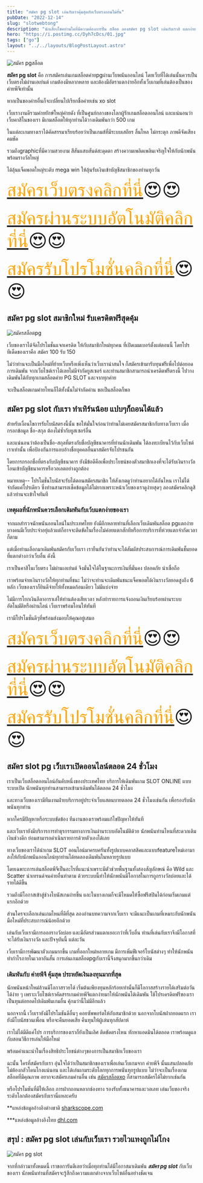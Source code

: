 ```yaml
---
title: "สมัคร pg slot เล่นกับเราคุ้มสุดกับเว็บตรงถอนไม่อั้น"
pubDate: "2022-12-14"
slug: "slotwebtong"
description: "นักเสี่ยงโชคท่านใดที่มีความต้องการปั่น สล็อต ลองสมัคร pg slot เล่นกับเราสิ แตกง่าย อัพเดททุกเกมและมีโปรโมชั่นดีด้วย"
hero: "https://i.postimg.cc/Dyh7cDcs/01.jpg"
tags: ["go"]
layout: "../../layouts/BlogPostLayout.astro"
---
```



![สมัคร pgสล็อต](https://i.postimg.cc/3Nm2mRHP/04.jpg)

**สมัคร pg slot**  คือ การสมัครเล่นเกมสล็อตค่ายpgผ่านเว็บพนันออนไลน์ โดยเว็บที่ได้เล่นนั้นควรเป็นเว็บตรงไม่ผ่านเอเย่นต์ เกมต้องมีหลากหลาย และต้องมีอัตราแตกง่ายอีกทั้งเว็บเกมที่เล่นต้องเป็นของค่ายพีจีเท่านั้น

 หากเป็นของค่ายอื่นก็จะเปลี่ยนไปเรียกชื่อค่ายเช่น xo slot

เว็บเรางานดีรวมค่ายยักษ์ใหญ่ค่ายดัง ที่เป็นศูนย์กลางของโลกผู้รักเกมสล็อตออนไลน์ และแน่นอนว่าเว็บคาสิโนของเรา มีเกมสล็อตให้ทุกท่านได้วางเดิมพันกว่า 500 เกม

 ในแต่ละเกมทางเราได้คัดสรรมาเรียบร้อยว่าเป็นเกมส์ที่มีระบบเสถียร ลื่นไหล ไม่กระตุก ภาพดีจัดเสียงคมชัด 

รวมถึงgraphicที่มีความสวยงาม สีสันแสบสันต์สะดุดตา สร้างความเพลิดเพลินเจริญใจให้กับนักพนันพร้อมรางวัลใหญ่ 

ได้ลุ้นแจ็คพอตใหญ่ระดับ mega win ให้ลุ้นรับเงินเข้าบัญชีสมาชิกของท่านทุกวัน

<font size= "7">[<span style="color:orange">สมัครเว็บตรงคลิกที่นี่</span>](https://nazavip.com/26174/t41626o2r59456244323y2m2l464p4)😍😍</font>

<font size= "7">[<span style="color:orange">สมัครผ่านระบบอัตโนมัติคลิกที่นี่</span>](https://nazavip.com/26174/t41626o2r59456244323y2m2l464p4)😍😍</font>

<font size= "7">[<span style="color:orange">สมัครรับโปรโมชั่นคลิกที่นี</span>่](https://nazavip.com/26174/t41626o2r59456244323y2m2l464p4)😍😍</font>


## สมัคร pg slot สมาชิกใหม่ รับเครดิตฟรีสุดคุ้ม
 

![สมัครสล็อตpg](https://i.postimg.cc/C5qs77br/02.jpg)

เว็บของเราได้จัดโปรโมชั่นแจกเครดิต ให้กับสมาชิกใหม่ทุกคน ที่เปิดเมมเบอร์ตั้งแต่ตอนนี้ โดยโปรทีเด็ดของเราคือ สมัคร 100 รับ 150

ไม่ว่าท่านจะเป็นมือใหม่ที่ย้ายเว็บหรือเพิ่งเห็นว่าเว็บเราน่าสนใจ ก็สมัครเข้ามารับทุนฟรีเพื่อไปต่อยอดการเดิมพัน จากเว็บไซต์เราได้เลยไม่มีจำกัดยูสเซอร์ และท่านสมาชิกสามารถนำเครดิตฟรีตรงนี้ ไปวางเดิมพันได้กับทุกเกมสล็อตค่าย PG SLOT และจากทุกค่าย

จะเป็นสล็อตเกมค่ายไหนก็ได้ทั้งนั้นไม่จำกัดค่าน ขอเป็นสล็อตก็พอ

##  สมัคร pg slot  กับเรา ทำเทิร์นน้อย แปบๆก็ถอนได้แล้ว


สำหรับเงื่อนไขการรับโบนัสตรงนี้นั้น ขอให้มั่นใจก่อนว่าท่านไม่เคยสมัครสมาชิกกับทางเว็บเรา  เมื่อกรอกข้อมูล ชื่อ-สกุล ต้องไม่ซ้ำกับยูสเซอร์อื่น

และแน่นอนว่าต้องเป็นชื่อ-สกุลที่ตรงกับชื่อบัญชีธนาคารที่ท่านนักเดิมพัน ได้ลงทะเบียนไว้กับเว็บไซต์เราเท่านั้น เพื่อป้องกันการแอบอ้างชื่อบุคคลอื่นมาสมัครจับโปรชนกัน

โดยการกรอกชื่อที่ตรงกับบัญชีธนาคาร ยังมีข้อดีคือเพื่อประโยชน์ของตัวสมาชิกเองที่จะได้รับเงินรางวัลโอนเข้าบัญชีธนาคารหรือวอเลตอย่างถูกต้อง

หมายเหตุ-- โปรโมชั่นโบนัสจะรับได้ตอนสมัครสมาชิก ให้สังเกตดูว่าท่านอยากได้อันไหน เราไม่ได้จำกัดแค่โปรเดียว ซึ่งท่านสามารถเช็คข้อมูลได้ไม่ยากเพราะหน้าเว็บของเราดูง่ายสุดๆ ลองสมัครคลิกดูสิแล้วท่านจะเข้าใจทันที

### เหตุผลที่นักพนันควรเลือกเดิมพันกับเว้บแตกง่ายของเรา


จากผลสำรวจนักพนันออนไลน์ในประเทศไทย ยังมีอีกหลายท่านที่เลือกเว็บเดิมพันสล็อต pgแตกง่าย บางคนมีเว็บประจำอยุ่แล้วแต่ก็อาจจะติดขัดในเรื่องไม่ค่อยแตกสักทีหรือการบริการที่ห่วยแตกจำกัดเวลาก็ตาม

แต่เมื่อท่านเลือกมาเดิมพันสมัครกับเว็บเรา เรายืนยันว่าท่านจะได้สัมผัสประสบการณ์การเดิมพันชั้นยอดที่แตกต่างกว่าเว็บอื่น ดังนี้

เราเป็นคาสิโนเว็บตรง ไม่ผ่านเอเย่นต์ จึงมั่นใจได้ในฐานะการเงินที่มั่นคง ปลอดภัย น่าเชื่อถือ

เราพร้อมจ่ายเงินรางวัลให้ทุกท่านที่ชนะ ไม่ว่าจะท่านจะเดิมพันชนะแจ็คพอตได้เงินรางวัลยอดสูงถึง 6 หลัก เว็บของเราก็ยินดีจ่ายให้ทั้งหมดก้อนเดียว ไม่มีแบ่งจ่าย

ไม่มีการโยกเงินลีลาอาราเล่ให้ท่านต้องเสียเวลา หลังทำรายการแจ้งถอนเงินเรียบร้อยผ่านระบบอัตโนมัติหรือผ่านไลน์ เว็บเราพร้อมโอนให้ทันที

เรามีโปรโมชั่นดีๆที่พร้อมส่งมอบให้คุณอยู่เสมอ

<font size= "7">[<span style="color:orange">สมัครเว็บตรงคลิกที่นี่</span>](https://nazavip.com/26174/t41626o2r59456244323y2m2l464p4)😍😍</font>

<font size= "7">[<span style="color:orange">สมัครผ่านระบบอัตโนมัติคลิกที่นี่</span>](https://nazavip.com/26174/t41626o2r59456244323y2m2l464p4)😍😍</font>

<font size= "7">[<span style="color:orange">สมัครรับโปรโมชั่นคลิกที่นี</span>่](https://nazavip.com/26174/t41626o2r59456244323y2m2l464p4)😍😍</font>

## สมัคร slot pg เว็บเราเปิดออนไลน์ตลอด 24 ชั่วโมง

เราเป็นเว็บสล็อตออนไลน์อันดับหนึ่งของประเทศไทย บริการให้เดิมพันเกม SLOT ONLINE แบบระบบเปิด นักพนันทุกท่านสามารถเข้ามาเดิมพันได้ตลอด 24 ชั่วโมง

และทางเว็บของเรามีทีมงานฝ่ายบริการอยู่ประจำเว็บแสตนบายตลอด 24 ชั่วโมงเช่นกัน เพื่อรองรับนักพนันทุกท่าน

 หากใครมีปัญหาหรือระบบขัดข้อง ทีมงานของเราพร้อมแก้ไขปัญหาให้ทันที

และเว็บเรายังมีบริการการทำธุรกรรมทางการเงินผ่านระบบอัตโนมัติด้วย นักพนันท่านไหนที่สะดวกเติมเงินช่วงดึก ย่อมสามารถดำเนินรายการด้วยตัวเองได้เลย

ทางเว็บของเราได้นำเกม SLOT ออนไลน์มาครบครันทั้งรูปแบบคลาสสิคและแบบfeatureใหม่เอามาลงให้กับนักพนันออนไลน์ทุกท่านได้ทดลองเดิมพันในหลายรูปแบบ 

โดยเฉพาะการเล่นสล็อตพีจีเป็นอะไรที่แนะนำเพราะมีตัวช่วยพื้นฐานทั้งสองสัญลักษณ์ คือ Wild และ Scatter นำเทรนด์จนค่ายอื่นทำตาม ด้วยระบบนี้ทำให้นักพนันมีโอกาสในการถูกรางวัลบ่อยและได้รายได้ดีขึ้น 

รวมถึงมีโอกาสเข้าสู่ช่วงโบนัสเกมง่ายขึ้น และในบางเกมก็จะมีโหมดให้ซื้อฟรีสปินได้ก่อนเริ่มเกมแต่แรกอีกด้วย

ส่วนใครจะเลือกเล่นเกมไหนที่ดีที่สุด ลองอ่านบทความจากเว็บเรา จะมีแนะเป็นเกมที่เหมาะกับนักพนันมือใหม่ที่ประสบการณ์น้อยอีกด้วย

เล่นกับเว็บเรามีการออกรางวัลบ่อย และมีอัตรส่วนแตกเยอะกว่าที่เว็บอื่น ท่านที่เล่นกับเราจึงมีโอกาสที่จะได้รับเงินรางวัล และปัจจุบันนี้ แต่ละวัน

 เว็บเรามีการพัฒนาตัวเกมมากขึ้น เกมที่ออกใหม่หลายเกม มีการเพิ่มฟีเจอร์โบนัสต่างๆ ทำให้นักพนันทำกำไรภายในเวลาอันสั้น  การเล่นเกมสล็อตpgกับเรานี้จึงสนุกมากขึ้นกว่าเดิม

### เดิมพันกับ ค่ายพีจี คุ้มสุด ประหยัดเงินลงทุนมากที่สุด



นักพนันหน้าใหม่ล้วนมีโอกาสรวยได้ เริ่มต้นเพียงทุนหลักร้อยเท่านั้นก็มีโอกาสสร้างรายได้เสริมต่อวันได้ง่าย ๆ เพราะเว็บไซต์เราคัดสรรเกมค่ายพีจีแตกง่ายมาให้นักพนันได้เดิมพัน ใช้โปรเครดิตฟรีของเรา เป็นทุนต่อยอดไปเดิมพันเกมอื่น คุ้กมว่านี้ไม่มีอีกแล้ว

นอกจากนี้ เว็บเรายังมีโปรโมชันดีอื่นๆ คอยซัพพอร์ตให้กับสมาชิกด้วย นอกจากโบนัสฝากยอดแรก เรายังมีโบนัสชวนเพื่อน หรือจะคืนยอดเสีย คืนทุนให้ผู้เล่นทุกสัปดาห์

เราไม่ได้มีดีแค่โปร การบริการของเราก็ยังเป็นเลิศ ติดขัดตรงไหน ทักหาแอดมินได้ตลอด เราพร้อมดูแลกับสอนวิธีการเล่นให้มือใหม่ 

พร้อมคำแนะนำในเรื่องสิทธิประโยชน์ต่างๆของการเป็นสมาชิกเว็บของเรา

 ฉะนั้น ใครที่สมัครกับเรา อุ่นใจได้ว่าเป็นสมาชิกของเราเพื่อเล่นเว็บเกมจาก ค่ายพีจี นั้นแสนปลอดภัยไม่ต้องกลัวโดนโกงแน่นอน
 และได้เล่นเกมระดับโลกทุกการพนันทุกรูปแบบ ไม่ว่าจะเป็นเรื่องเกมสล็อตที่มีคุณภาพ อยากจะสมัครเกมค่านอื่น เช่น [สมัครสล็อตxo](registerxo) ก็สามารถสมัครได้ไม่ยากเช่นกัน
 
 หรือโปรโมชันที่มีให้เลือก การฝากถอนหลากช่องทาง รองรับทั้งธนาคารและวอเลท เล่นเว็บของจริงระดับโลกต้องสมัครกับเรานี่แหละครับ

**แหล่งข้อมูลอ้างอิงต่างชาติ [sharkscope.com](https://www.sharkscope.com/)

***แหล่งข้อมูลอ้างอิงไทย [dhl.com](https://www.dhl.com/th-th/home.html?locale=true)

##  สรุป : สมัคร pg slot เล่นกับเว็บเรา รวยไวแทงถูกไม่โกง 

![สมัคร pg slot](https://i.postimg.cc/Dyh7cDcs/01.jpg)


จากที่กล่าวมาทั้งหมดนี้ เราขอการันตีเลยว่าเมื่อทุกท่านได้มีโอกาสมาเดิมพัน ***สมัคร pg slot*** กับเว็บของเรา นักพนันท่านที่สมัครจะรู้สึกถึงความแตกต่างจากเว็บไซต์อื่นอย่างชัดเจน 
